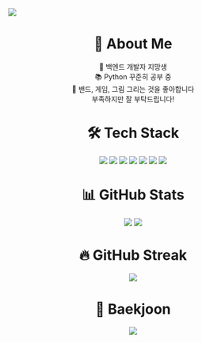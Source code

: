 <img src="https://capsule-render.vercel.app/api?type=cylinder&color=0bb4ff&height=120&section=header&text=Hello,%20World!&fontSize=40&fontAlignY=55&fontAlign=middle&animation=bounce" />


<h1 align="center"> 🐣 About Me </h1>
<p align="center"> 
🌱 백엔드 개발자 지망생 <br>
📚 Python 꾸준히 공부 중 <br>
🎸 밴드, 게임, 그림 그리는 것을 좋아합니다 <br>
부족하지만 잘 부탁드립니다!
</p>
  
<h1 align="center"> 🛠 Tech Stack </h1>

<div align="center">
<img src="https://img.shields.io/badge/Python-3776AB?style=flat&logo=Python&logoColor=white"/>
<img src="https://img.shields.io/badge/AWS-FF9900?style=flat&logo=Amazon-AWS&logoColor=white"/>
<img src="https://img.shields.io/badge/GitHub-181717?style=flat&logo=GitHub&logoColor=white"/>
<img src="https://img.shields.io/badge/Linux-FCC624?style=flat&logo=Linux&logoColor=black"/>
<img src="https://img.shields.io/badge/HTML5-E34F26?style=flat-square&logo=html5&logoColor=white"/>
<img src="https://img.shields.io/badge/CSS3-1572B6?style=flat-square&logo=css3&logoColor=white"/>
<img src="https://img.shields.io/badge/JavaScript-F7DF1E?style=flat-square&logo=javascript&logoColor=black"/>
</div>

<h1 align="center">📊 GitHub Stats</h1>

<div align="center">
  <img src="https://github-readme-stats.vercel.app/api?username=kyukyu300&hide=contribs,prs&show_icons=true&theme=tokyonight" />
  <img src="https://github-readme-stats.vercel.app/api/top-langs/?username=kyukyu300&layout=compact&theme=tokyonight" />
</div>

<h1 align="center">🔥 GitHub Streak</h1>

<div align="center">
  <img src="https://github-readme-streak-stats.herokuapp.com/?user=kyukyu300&theme=tokyonight" />
</div>

<h1 align="center">🧠 Baekjoon</h1>

<div align="center">
  <img src="http://mazassumnida.wtf/api/v2/generate_badge?boj=kyujin1252" />
</div>